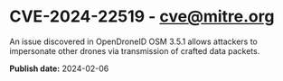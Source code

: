 # CVE-2024-22519 - cve@mitre.org

An issue discovered in OpenDroneID OSM 3.5.1 allows attackers to impersonate other drones via transmission of crafted data packets.

**Publish date:** 2024-02-06
